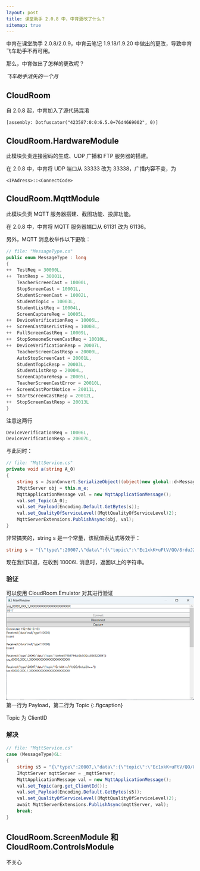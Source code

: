```yaml
---
layout: post
title: 课堂助手 2.0.8 中，中育更改了什么？
sitemap: true
---
```


中育在课堂助手 2.0.8/2.0.9，中育云笔记 1.9.18/1.9.20 中做出的更改，导致中育飞车助手不再可用。

那么，中育做出了怎样的更改呢？

*飞车助手消失的一个月*

## CloudRoom
自 2.0.8 起，中育加入了源代码混淆
~~~
[assembly: Dotfuscator("423587:0:0:6.5.0+76d4669002", 0)]
~~~

## CloudRoom.HardwareModule
此模块负责连接密码的生成、UDP 广播和 FTP 服务器的搭建。

在 2.0.8 中，中育将 UDP 端口从 33333 改为 33338，广播内容不变，为
~~~
<IPAdress>::<ConnectCode>
~~~

## CloudRoom.MqttModule
此模块负责 MQTT 服务器搭建、截图功能、投屏功能。

在 2.0.8 中，中育将 MQTT 服务器端口从 61131 改为 61136。

另外，MQTT 消息枚举作以下更改：
~~~csharp
// file: "MessageType.cs"
public enum MessageType : long
{
++	TestReq = 30000L,
++	TestResp = 30001L,
	TeacherScreenCast = 10000L,
	StopScreenCast = 10001L,
	StudentScreenCast = 10002L,
	StudentTopic = 10003L,
	StudentListReq = 10004L,
	ScreenCaptureReq = 10005L,
++	DeviceVerificationReq = 10006L,
++	ScreenCastUserListReq = 10008L,
++	FullScreenCastReq = 10009L,
++	StopSomeoneScreenCastReq = 10010L,
++	DeviceVerificationResp = 20007L,
	TeacherScreenCastResp = 20000L,
	AutoStopScreenCast = 20001L,
	StudentTopicResp = 20003L,
	StudentListResp = 20004L,
	ScreenCaptureResp = 20005L,
	TeacherScreenCastError = 20010L,
++	ScreenCastPortNotice = 20011L,
++	StartScreenCastResp = 20012L,
++	StopScreenCastResp = 20013L
}
~~~
注意这两行
~~~csharp
DeviceVerificationReq = 10006L,
DeviceVerificationResp = 20007L,
~~~
与此同时：
~~~csharp
// file: "MqttService.cs"
private void a(string A_0)
{
	string s = JsonConvert.SerializeObject((object)new global::d<MessageType, global::f<string>>(MessageType.DeviceVerificationResp, new global::f<string>(AesEncrypt(this.o, this.n))));
	IMqttServer obj = this.m_e;
	MqttApplicationMessage val = new MqttApplicationMessage();
	val.set_Topic(A_0);
	val.set_Payload(Encoding.Default.GetBytes(s));
	val.set_QualityOfServiceLevel((MqttQualityOfServiceLevel)2);
	MqttServerExtensions.PublishAsync(obj, val);
}
~~~

非常搞笑的，string s 是一个常量，该赋值表达式等效于：
~~~csharp
string s = "{\"type\":20007,\"data\":{\"topic\":\"Ec1xkK+uFtV/QO/8rduJ2A==\"}}";
~~~

现在我们知道，在收到 10006L 消息时，返回以上的字符串。

###  验证
可以使用 CloudRoom.Emulator 对其进行验证
![alt Emulator](/assets/img/blogs/what-changed-2.0.8/emulator.png)
第一行为 Payload，第二行为 Topic
{:.figcaption}

Topic 为 ClientID

### 解决
~~~csharp
// file: "MqttService.cs"
case (MessageType)6L:
{
	string s5 = "{\"type\":20007,\"data\":{\"topic\":\"Ec1xkK+uFtV/QO/8rduJ2A==\"}}";
	IMqttServer mqttServer = _mqttServer;
	MqttApplicationMessage val = new MqttApplicationMessage();
	val.set_Topic(arg.get_ClientId());
	val.set_Payload(Encoding.Default.GetBytes(s5));
	val.set_QualityOfServiceLevel((MqttQualityOfServiceLevel)2);
	await MqttServerExtensions.PublishAsync(mqttServer, val);
	break;
}
~~~

## CloudRoom.ScreenModule 和 CloudRoom.ControlsModule
不关心